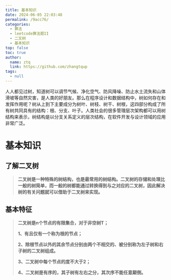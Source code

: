 ```yaml
---
title: 基本知识
date: 2024-06-05 22:03:48
permalink: /9acc76/
categories: 
  - 算法
  - leetcode算法题II
  - 二叉树
  - 基本知识
top: false
toc: true
author: 
  name: ztq
  link: https://github.com/zhangtqup
tags: 
  - null
---
```




人人都见过树，知道树可以调节气候、净化空气、防风降噪、防止水土流失和山体滑坡等自然灾害，是人类的好朋友。那么在程序设计和数据结构中，树如何存在和发挥作用呢？树从上到下主要成分为树叶、树枝、树干、树根，这四部分构成了所有树共同具有的结构：根、分支、叶子。人类社会的很多管理层次架构都可以用树结构来表示，树结构是以分支关系定义的层次结构，在软件开发与设计领域的应用非常广泛。

<!-- more -->

# 基本知识

## 了解二叉树

> **二叉树是一种特殊的树结构，也是最常用的树结构。二叉树的存储和处理比一般的树简单，而一般的树都能通过转换得到与之对应的二叉树，因此解决树的有关问题就可以借助于二叉树来实现。**



## 基本特征

> **二叉树是n个节点的有限集合，对于非空树T；**
>
> **1、有且仅有一个称为根的节点；**
>
> **2、除根节点以外的其余节点分别由两个不相交的、被分别称为左子树和右子树的二叉树组成。**
>
> **3、二叉树中每个节点的度不大于2；**
>
> **4、二叉树是有序的，其子树有左右之分，其次序不能任意颠倒。**





